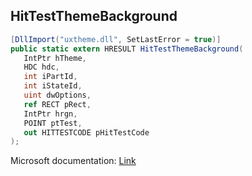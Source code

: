 ## HitTestThemeBackground

```csharp
[DllImport("uxtheme.dll", SetLastError = true)]
public static extern HRESULT HitTestThemeBackground(
   IntPtr hTheme,
   HDC hdc,
   int iPartId,
   int iStateId,
   uint dwOptions,
   ref RECT pRect,
   IntPtr hrgn,
   POINT ptTest,
   out HITTESTCODE pHitTestCode
);
```

Microsoft documentation: [Link](https://docs.microsoft.com/en-us/windows/win32/api/uxtheme/nf-uxtheme-hittestthemebackground)
